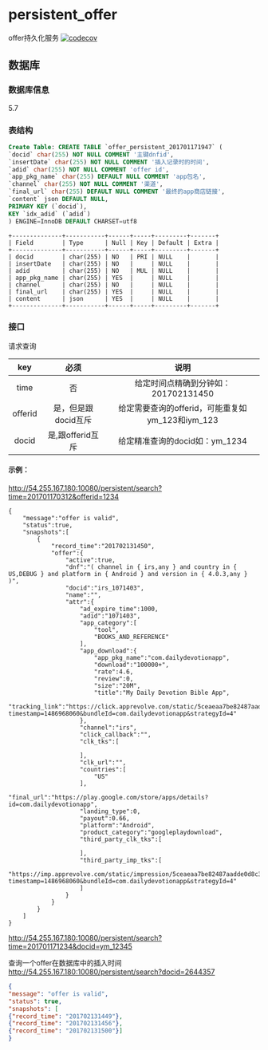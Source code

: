# persistent_offer
offer持久化服务
[![codecov](https://codecov.io/gh/cloudadrd/persistent_offer/branch/master/graph/badge.svg?token=a1oJCu387u)](https://codecov.io/gh/cloudadrd/persistent_offer)


## 数据库
### 数据库信息
5.7

### 表结构

```sql
Create Table: CREATE TABLE `offer_persistent_201701171947` (
`docid` char(255) NOT NULL COMMENT '主键dnfid',
`insertDate` char(255) NOT NULL COMMENT '插入记录时的时间',
`adid` char(255) NOT NULL COMMENT 'offer id',
`app_pkg_name` char(255) DEFAULT NULL COMMENT 'app包名',
`channel` char(255) NOT NULL COMMENT '渠道',
`final_url` char(255) DEFAULT NULL COMMENT '最终的app商店链接',
`content` json DEFAULT NULL,
PRIMARY KEY (`docid`),
KEY `idx_adid` (`adid`)
) ENGINE=InnoDB DEFAULT CHARSET=utf8
```

```
+--------------+-----------+------+-----+---------+-------+
| Field        | Type      | Null | Key | Default | Extra |
+--------------+-----------+------+-----+---------+-------+
| docid        | char(255) | NO   | PRI | NULL    |       |
| insertDate   | char(255) | NO   |     | NULL    |       |
| adid         | char(255) | NO   | MUL | NULL    |       |
| app_pkg_name | char(255) | YES  |     | NULL    |       |
| channel      | char(255) | NO   |     | NULL    |       |
| final_url    | char(255) | YES  |     | NULL    |       |
| content      | json      | YES  |     | NULL    |       |
+--------------+-----------+------+-----+---------+-------+
```

### 接口

请求查询

|key|必须|说明|
|:-:|:-:|:---:|
|time|否|给定时间点精确到分钟如：201702131450|
|offerid|是，但是跟docid互斥|给定需要查询的offerid，可能重复如ym_123和iym_123|
|docid|是,跟offerid互斥|给定精准查询的docid如：ym_1234|

#### 示例：

http://54.255.167.180:10080/persistent/search?time=201701170312&offerid=1234

```
{
    "message":"offer is valid",
    "status":true,
    "snapshots":[
        {
            "record_time":"201702131450",
            "offer":{
                "active":true,
                "dnf":"( channel in { irs,any } and country in { US,DEBUG } and platform in { Android } and version in { 4.0.3,any } )",
                "docid":"irs_1071403",
                "name":"",
                "attr":{
                    "ad_expire_time":1000,
                    "adid":"1071403",
                    "app_category":[
                        "tool",
                        "BOOKS_AND_REFERENCE"
                    ],
                    "app_download":{
                        "app_pkg_name":"com.dailydevotionapp",
                        "download":"100000+",
                        "rate":4.6,
                        "review":0,
                        "size":"20M",
                        "title":"My Daily Devotion Bible App",
                        "tracking_link":"https://click.apprevolve.com/static/5ceaeaa7be82487aadde0d8c3cbebcd8/109591/1071403/0edbed61cea300b7?timestamp=1486968060&bundleId=com.dailydevotionapp&strategyId=4"
                    },
                    "channel":"irs",
                    "click_callback":"",
                    "clk_tks":[
                        
                    ],
                    "clk_url":"",
                    "countries":[
                        "US"
                    ],
                    "final_url":"https://play.google.com/store/apps/details?id=com.dailydevotionapp",
                    "landing_type":0,
                    "payout":0.66,
                    "platform":"Android",
                    "product_category":"googleplaydownload",
                    "third_party_clk_tks":[
                        
                    ],
                    "third_party_imp_tks":[
                        "https://imp.apprevolve.com/static/impression/5ceaeaa7be82487aadde0d8c3cbebcd8/109591/1071403/0edbed61cea300b7?timestamp=1486968060&bundleId=com.dailydevotionapp&strategyId=4"
                    ]
                }
            }
        }
    ]
}
```

http://54.255.167.180:10080/persistent/search?time=201701171234&docid=ym_12345

查询一个offer在数据库中的插入时间
http://54.255.167.180:10080/persistent/search?docid=2644357

```json
{
"message": "offer is valid",
"status": true,
"snapshots": [
{"record_time": "201702131449"},
{"record_time": "201702131456"},
{"record_time": "201702131500"}]
}
```
